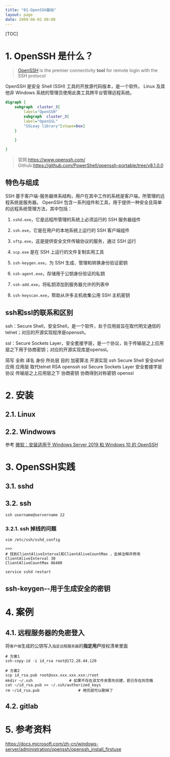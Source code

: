 ```yaml
---
title: "01-OpenSSH基础"
layout: page
date: 2099-06-02 00:00
---
```

[TOC]

# 1. OpenSSH 是什么？

>[OpenSSH](https://www.openssh.com) is the premier connectivity **tool** for remote login with the SSH protocol

OpenSSH 是安全 Shell (SSH) 工具的开放源代码版本，是一个软件。
Linux 及其他非 Windows 系统的管理员使用此类工具跨平台管理远程系统。


```dot
digraph {
    subgraph  cluster_3{
        label="OpenSSH"
        subgraph  cluster_3{
        label="OpenSSL"
        "SSLeay library"[shape=box]
    }
    
    }

}
```

> 官网:https://www.openssh.com/
> Github:https://github.com/PowerShell/openssh-portable/tree/v8.1.0.0

## 特色与组成

SSH 基于客户端-服务器体系结构，用户在其中工作的系统是客户端，所管理的远程系统是服务器。 OpenSSH 包含一系列组件和工具，用于提供一种安全且简单的远程系统管理方法，其中包括：
1. `sshd.exe`，它是远程所管理的系统上必须运行的 SSH 服务器组件
2. `ssh.exe`，它是在用户的本地系统上运行的 SSH 客户端组件
3. `sftp.exe`，这是提供安全文件传输协议的服务，通过 SSH 运行
4. `scp.exe` 是在 SSH 上运行的文件复制实用工具

5. `ssh-keygen.exe`，为 SSH 生成、管理和转换身份验证密钥
6. `ssh-agent.exe`，存储用于公钥身份验证的私钥
7. `ssh-add.exe`，将私钥添加到服务器允许的列表中
8. `ssh-keyscan.exe`，帮助从许多主机收集公用 SSH 主机密钥

## ssh和ssl的联系和区别



ssh：Secure Shell，安全Shell，是一个软件，处于应用层旨在取代明文通信的telnet；对应的开源实现程序是openssh。 

ssl：Secure Sockets Layer，安全套接字层，是一个协议，处于传输层之上应用层之下用于协商密钥；对应的开源实现库是openssl。

简写	全称	译名	身份	所处层	目的	加密算法	开源实现
ssh	Secure Shell	安全shell	应用	应用层	取代telnet	RSA	openssh
ssl	Secure Sockets Layer	安全套接字层	协议	传输层之上应用层之下	协商密钥	协商得到对称密钥	openssl

# 2. 安装
## 2.1. Linux
## 2.2. Windwows
参考 [微软：安装适用于 Windows Server 2019 和 Windows 10 的 OpenSSH](https://docs.microsoft.com/zh-cn/windows-server/administration/openssh/openssh_install_firstuse)



# 3. OpenSSH实践 

## 3.1. sshd 

## 3.2. ssh 

```shell
ssh username@servername 22 
```


### 3.2.1. ssh 掉线的问题 

```shell
vim /etc/ssh/sshd_config

>>>
# 找到ClientAliveInterval和ClientAliveCountMax ，去掉注释并修改
ClientAliveInterval 30
ClientAliveCountMax 86400

service sshd restart
```
## ssh-keygen--用于生成安全的密钥



# 4. 案例
## 4.1. 远程服务器的免密登入

将`客户端`生成的公钥写入`指定远程服务器`的**指定用户**授权清单里面

```shell
# 方案1
ssh-copy-id -i id_rsa root@172.28.44.120

# 方案2
scp id_rsa.pub root@xxx.xxx.xxx.xxx:/root
mkdir ~/.ssh                # 如果不存在该文件夹需先创建，若已存在则忽略
cat ~/id_rsa.pub >> ~/.ssh/authorized_keys
rm ~/id_rsa.pub                 # 用完就可以删掉了
```

## 4.2. gitlab 


# 5. 参考资料 

https://docs.microsoft.com/zh-cn/windows-server/administration/openssh/openssh_install_firstuse
